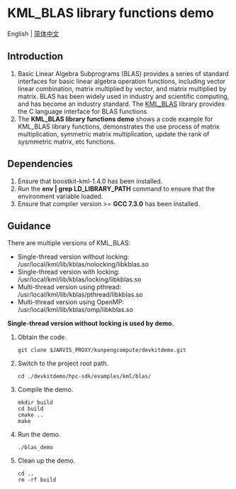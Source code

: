 # **KML_BLAS library functions demo**

English | [简体中文](README.md)

## Introduction

1. Basic Linear Algebra Subprograms (BLAS) provides a series of standard interfaces for basic linear algebra operation
   functions, including vector linear combination, matrix multiplied by vector, and matrix multiplied by matrix. BLAS
   has been widely used in industry and scientific computing, and has become an industry standard.
   The [KML_BLAS](https://www.hikunpeng.com/document/detail/en/kunpengaccel/math-lib/devg-kml/kunpengaccel_kml_16_0012.html)
   library provides the C language interface for BLAS functions.
2. The **KML_BLAS library functions demo** shows a code example for KML_BLAS library functions, demonstrates   the use process of matrix multiplication, symmetric matrix multiplication, update the rank of sysmmetric matrix, etc functions.

## Dependencies

1. Ensure that boostkit-kml-1.4.0 has been installed.
2. Run the **env | grep LD_LIBRARY_PATH** command to ensure that the environment variable loaded.
3. Ensure that compiler version >= **GCC 7.3.0** has been installed.

## Guidance

There are multiple versions of KML_BLAS:
- Single-thread version without locking: /usr/local/kml/lib/kblas/nolocking/libkblas.so
- Single-thread version with locking: /usr/local/kml/lib/kblas/locking/libkblas.so
- Multi-thread version using pthread: /usr/local/kml/lib/kblas/pthread/libkblas.so
- Multi-thread version using OpenMP: /usr/local/kml/lib/kblas/omp/libkblas.so

**Single-thread version without locking is used by demo.**
1. Obtain the code.

   ```shell
   git clone $JARVIS_PROXY/kunpengcompute/devkitdemo.git
   ```

2. Switch to the project root path.

   ```shell
   cd ./devkitdemo/hpc-sdk/examples/kml/blas/
   ```

3. Compile the demo.

   ```shell
   mkdir build
   cd build
   cmake ..
   make
   ```

4. Run the demo.

   ```shell
   ./blas_demo
   ```

5. Clean up the demo.

   ```shell
   cd ..
   rm -rf build
   ```